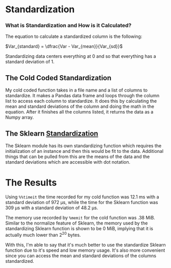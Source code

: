 # Standardization

### What is Standardization and How is it Calculated?

The equation to calculate a standardized column is the following:

$Var_{standard} = \dfrac{Var - Var_{mean}}{Var_{sd}}$

Standardizing data centers everything at 0 and so that everything has a standard deviation of 1.

## The Cold Coded Standardization

My cold coded function takes in a file name and a list of columns to standardize. It makes a Pandas data frame and loops through the column list to access each column to standardize. It does this by calculating the mean and standard deviations of the column and doing the math in the equation. After it finishes all the columns listed, it returns the data as a Numpy array.

## The Sklearn [Standardization](https://scikit-learn.org/stable/modules/generated/sklearn.preprocessing.StandardScaler.html)

The Sklearn module has its own standardizing function which requires the initialization of an instance and then this would be fit to the data. Additional things that can be pulled from this are the means of the data and the standard deviations which are accessible with dot notation. 

# The Results

Using `%%timeit` the time recorded for my cold function was 12.1 ms with a standard deviation of 972 µs, while the time for the Sklearn function was 309 µs with a standard deviation of 48.2 µs.

The memory use recorded by `%memit` for the cold function was .38 MiB. Similar to the normalize feature of Sklearn, the memory used by the standardizing Sklearn function is shown to be 0 MiB, implying that it is actually much lower than $2^{20}$ bytes.

With this, I'm able to say that it's much better to use the standardize Sklearn function due to it's speed and low memory usage. It's also more convenient since you can access the mean and standard deviations of the columns standardized.